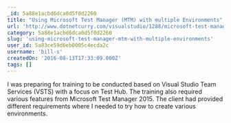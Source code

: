 ```yaml
---
_id: 5a88e1acbd6dca0d5f0d2260
title: "Using Microsoft Test Manager (MTM) with multiple Environments"
url: 'http://www.dotnetcurry.com/visualstudio/1288/microsoft-test-manager-mtm-multiple-environment'
category: 5a88e1acbd6dca0d5f0d2260
slug: 'using-microsoft-test-manager-mtm-with-multiple-environments'
user_id: 5a83ce59d6eb0005c4ecda2c
username: 'bill-s'
createdOn: '2016-08-13T17:33:09.000Z'
tags: []
---
```


I was preparing for training to be conducted based on Visual Studio Team Services (VSTS) with a focus on Test Hub. The training also required various features from Microsoft Test Manager 2015. The client had provided different requirements where I needed to try how to create various environments.
